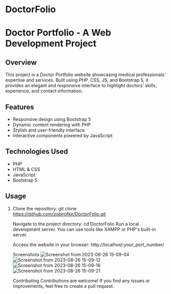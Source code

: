 # DoctorFolio
# Doctor Portfolio - A Web Development Project

## Overview
This project is a Doctor Portfolio website showcasing medical professionals' expertise and services. Built using PHP, CSS, JS, and Bootstrap 5, it provides an elegant and responsive interface to highlight doctors' skills, experience, and contact information.

## Features
- Responsive design using Bootstrap 5
- Dynamic content rendering with PHP
- Stylish and user-friendly interface
- Interactive components powered by JavaScript

## Technologies Used
- PHP
- HTML & CSS
- JavaScript
- Bootstrap 5

## Usage
1. Clone the repository:
   git clone https://github.com/zobirofkir/DoctorFolio.git

   Navigate to the project directory:
   cd DoctorFolio
   Run a local development server. You can use tools like XAMPP or PHP's built-in server.

   Access the website in your browser:
   http://localhost:your_port_number/

   Screenshots
      ![Screenshot from 2023-08-26 15-09-04](https://github.com/zobirofkir/DoctorFolio/assets/135469129/d29d2311-629e-4c7e-84a5-46744f66a8a5)
      ![Screenshot from 2023-08-26 15-09-12](https://github.com/zobirofkir/DoctorFolio/assets/135469129/c0c9cf51-9e52-4492-b844-7d679862b174)
      ![Screenshot from 2023-08-26 15-09-16](https://github.com/zobirofkir/DoctorFolio/assets/135469129/c4baa0e9-c8ef-492e-9d10-eb1ddec37670)
      ![Screenshot from 2023-08-26 15-09-21](https://github.com/zobirofkir/DoctorFolio/assets/135469129/8f23f04a-7380-401a-a46c-1ef1ee2828e3)

   Contributing
Contributions are welcome! If you find any issues or improvements, feel free to create a pull request.

